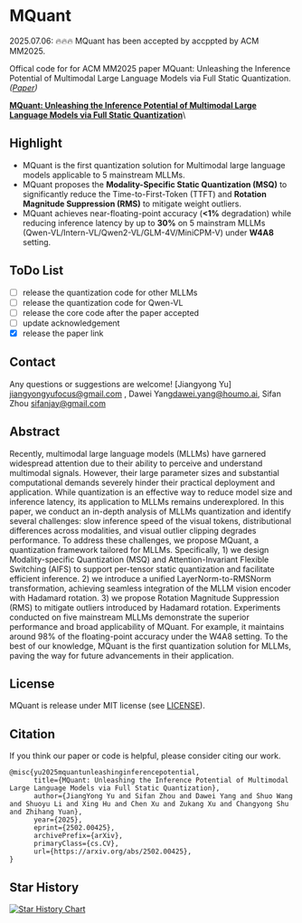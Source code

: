 # MQuant

2025.07.06: 🔥🔥🔥 MQuant has been accepted by accppted by ACM MM2025.

Offical code for for ACM MM2025 paper MQuant: Unleashing the Inference Potential of Multimodal Large Language Models via Full Static Quantization.*([Paper](https://arxiv.org/abs/2502.00425))*

[**MQuant:
Unleashing the Inference Potential of Multimodal Large Language Models via Full Static Quantization**](https://arxiv.org/abs/2502.00425)\


## Highlight
- MQuant is the first quantization solution for Multimodal large language models applicable to 5 mainstream MLLMs.
- MQuant proposes the **Modality-Specific Static Quantization (MSQ)** to significantly reduce the Time-to-First-Token (TTFT) and **Rotation Magnitude Suppression (RMS)** to mitigate weight outliers.
- MQuant achieves near-floating-point accuracy (**<1%** degradation) while reducing inference latency by up to **30%** on 5 mainstram MLLMs (Qwen-VL/Intern-VL/Qwen2-VL/GLM-4V/MiniCPM-V) under **W4A8** setting.

## ToDo List
- [ ] release the quantization code for other MLLMs
- [ ] release the quantization code for Qwen-VL
- [ ] release the core code after the paper accepted
- [ ] update acknowledgement
- [x] release the paper link

## Contact
Any questions or suggestions are welcome! [Jiangyong Yu] [jiangyongyufocus@gmail.com](mailto:jiangyongyufocus@gmail.com)
, Dawei Yang[dawei.yang@houmo.ai](mailto:dawei.yang@houmo.ai), Sifan Zhou [sifanjay@gmail.com](mailto:sifanjay@gmail.com)

## Abstract
Recently, multimodal large language models (MLLMs) have garnered widespread attention due to their ability to perceive and understand multimodal signals. However, their large parameter sizes and substantial computational demands severely hinder their practical deployment and application. While quantization is an effective way to reduce model size and inference latency, its application to MLLMs remains underexplored. In this paper, we conduct an in-depth analysis of MLLMs quantization and identify several challenges: slow inference speed of the visual tokens, distributional differences across modalities, and visual outlier clipping degrades performance. To address these challenges, we propose MQuant, a quantization framework tailored for MLLMs. Specifically, 1) we design Modality-specific Quantization (MSQ) and Attention-Invariant Flexible Switching (AIFS) to support per-tensor static quantization and facilitate efficient inference. 2) we introduce a unified LayerNorm-to-RMSNorm transformation, achieving seamless integration of the MLLM vision encoder with Hadamard rotation. 3) we propose Rotation Magnitude Suppression (RMS) to mitigate outliers introduced by Hadamard rotation. Experiments conducted on five mainstream MLLMs demonstrate the superior performance and broad applicability of MQuant. For example, it maintains around 98% of the floating-point accuracy under the W4A8 setting. To the best of our knowledge, MQuant is the first quantization solution for MLLMs, paving the way for future advancements in their application.


  
## License
MQuant is release under MIT license (see [LICENSE](LICENSE)).

## Citation
If you think our paper or code is helpful, please consider citing our work.
```
@misc{yu2025mquantunleashinginferencepotential,
      title={MQuant: Unleashing the Inference Potential of Multimodal Large Language Models via Full Static Quantization}, 
      author={JiangYong Yu and Sifan Zhou and Dawei Yang and Shuo Wang and Shuoyu Li and Xing Hu and Chen Xu and Zukang Xu and Changyong Shu and Zhihang Yuan},
      year={2025},
      eprint={2502.00425},
      archivePrefix={arXiv},
      primaryClass={cs.CV},
      url={https://arxiv.org/abs/2502.00425}, 
}
```

## Star History
[![Star History Chart](https://api.star-history.com/svg?repos=StiphyJay/MQuant&type=Date)](https://star-history.com/#StiphyJay/MQuant&Date)
